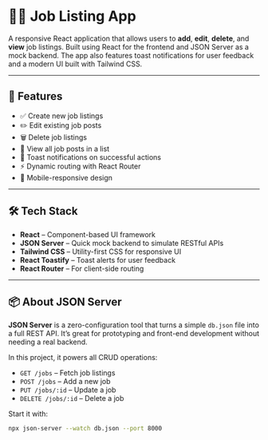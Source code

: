 # 🧑‍💼 Job Listing App

A responsive React application that allows users to **add**, **edit**, **delete**, and **view** job listings. Built  using React for the frontend and JSON Server as a mock backend. The app also features toast notifications for user feedback and a modern UI built with Tailwind CSS.

---

## 🚀 Features

- ✅ Create new job listings
- ✏️ Edit existing job posts
- 🗑️ Delete job listings
- 📄 View all job posts in a list
- 🔔 Toast notifications on successful actions
- ⚡ Dynamic routing with React Router
- 📱 Mobile-responsive design

---

## 🛠️ Tech Stack

- **React** – Component-based UI framework
- **JSON Server** – Quick mock backend to simulate RESTful APIs
- **Tailwind CSS** – Utility-first CSS for responsive UI
- **React Toastify** – Toast alerts for user feedback
- **React Router** – For client-side routing

---

## 📦 About JSON Server

**JSON Server** is a zero-configuration tool that turns a simple `db.json` file into a full REST API. It’s great for prototyping and front-end development without needing a real backend.

In this project, it powers all CRUD operations:

- `GET /jobs` – Fetch job listings  
- `POST /jobs` – Add a new job  
- `PUT /jobs/:id` – Update a job  
- `DELETE /jobs/:id` – Delete a job

Start it with:

```bash
npx json-server --watch db.json --port 8000
